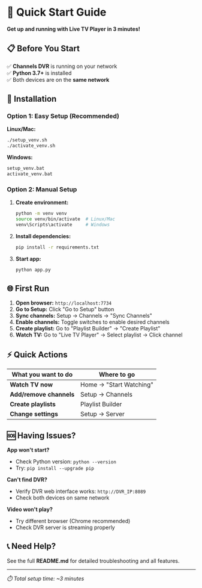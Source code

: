 # 🚀 Quick Start Guide

**Get up and running with Live TV Player in 3 minutes!**

## 📋 Before You Start

✅ **Channels DVR** is running on your network  
✅ **Python 3.7+** is installed  
✅ Both devices are on the **same network**

## 🔧 Installation

### Option 1: Easy Setup (Recommended)

**Linux/Mac:**
```bash
./setup_venv.sh
./activate_venv.sh
```

**Windows:**
```cmd
setup_venv.bat
activate_venv.bat
```

### Option 2: Manual Setup

1. **Create environment:**
   ```bash
   python -m venv venv
   source venv/bin/activate  # Linux/Mac
   venv\Scripts\activate     # Windows
   ```

2. **Install dependencies:**
   ```bash
   pip install -r requirements.txt
   ```

3. **Start app:**
   ```bash
   python app.py
   ```

## 🌐 First Run

1. **Open browser:** `http://localhost:7734`
2. **Go to Setup:** Click "Go to Setup" button
3. **Sync channels:** Setup → Channels → "Sync Channels"
4. **Enable channels:** Toggle switches to enable desired channels
5. **Create playlist:** Go to "Playlist Builder" → "Create Playlist"
6. **Watch TV:** Go to "Live TV Player" → Select playlist → Click channel

## ⚡ Quick Actions

| What you want to do | Where to go |
|---------------------|-------------|
| **Watch TV now** | Home → "Start Watching" |
| **Add/remove channels** | Setup → Channels |
| **Create playlists** | Playlist Builder |
| **Change settings** | Setup → Server |

## 🆘 Having Issues?

**App won't start?**
- Check Python version: `python --version`
- Try: `pip install --upgrade pip`

**Can't find DVR?**
- Verify DVR web interface works: `http://DVR_IP:8089`
- Check both devices on same network

**Video won't play?**
- Try different browser (Chrome recommended)
- Check DVR server is streaming properly

## 📞 Need Help?

See the full **README.md** for detailed troubleshooting and all features.

---
*⏱️ Total setup time: ~3 minutes*
